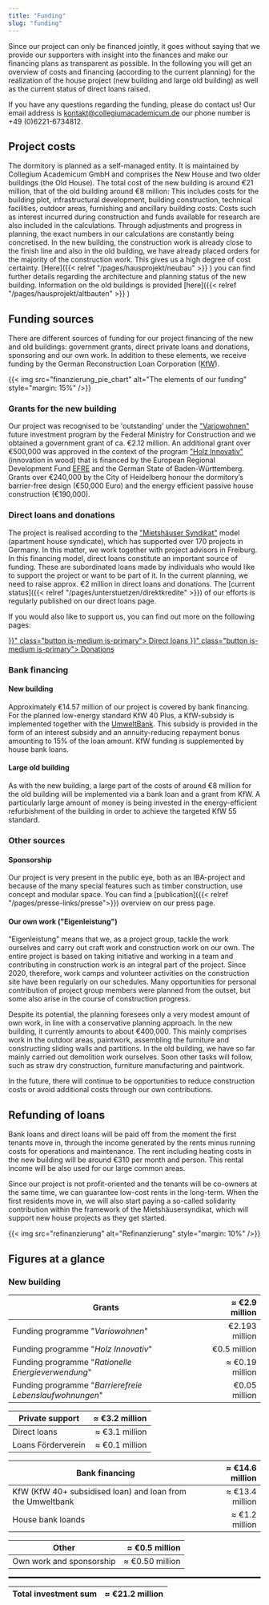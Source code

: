 ```yaml
---
title: "Funding"
slug: "funding"
---
```


Since our project can only be financed jointly, it goes without saying that we provide our supporters with insight 
into the finances and make our financing plans as transparent as possible. 
In the following you will get an overview of costs and financing (according to the current planning) for the realization
of the house project (new building and large old building) as well as the current status of direct loans raised.

If you have any questions regarding the funding, please do contact us! Our email address is [kontakt@collegiumacademicum.de](mailto:kontakt@collegiumacademicum.de)
our phone number is +49 (0)6221-6734812.

## Project costs

The dormitory is planned as a self-managed entity. 
It is maintained by Collegium Academicum GmbH and comprises the New House and two older buildings (the Old House). 
The total cost of the new building is around €21 million, that of the old building around €8 million: 
This includes costs for the building plot, infrastructural development, building construction, technical facilities, 
outdoor areas, furnishing and ancillary building costs. Costs such as interest incurred during construction and funds
available for research are also included in the calculations.
Through adjustments and progress in planning, the exact numbers in our calculations are constantly being concretised.
In the new building, the construction work is already close to the finish line and also in the old building, we have 
already placed orders for the majority of the construction work.
This gives us a high degree of cost certainty. 
[Here]({{< relref "/pages/hausprojekt/neubau"  >}} ) you can find further details regarding the architecture and 
planning status of the new building. Information on the old buildings is provided
[here]({{< relref "/pages/hausprojekt/altbauten"  >}} )


## Funding sources

There are different sources of funding for our project financing of the new and old buildings: 
government grants, direct private loans and donations, sponsoring and our own work. In addition to these elements, 
we receive funding by the German Reconstruction Loan Corporation 
([KfW](https://de.wikipedia.org/wiki/KfW)).

{{< img src="finanzierung_pie_chart" alt="The elements of our funding" style="margin: 15%" />}}

### Grants for the new building

Our project was recognised to be 'outstanding' under the ["Variowohnen"](https://www.zukunftbau.de/programm/variowohnungen)
future investment program by the Federal Ministry for Construction and we obtained a government grant of ca. €2.12 million.
An additional grant over €500,000 was approved in the context of the program ["Holz
Innovativ"](https://efre-bw.de/foerderaufruf/aufruf-zum-foerderprogramm-holz-innovativ/) (innovation in wood) that is 
financed by the European Regional Development Fund [EFRE](https://ec.europa.eu/regional_policy/de/funding/erdf/) and 
the German State of Baden-Württemberg. 
Grants over €240,000 by the City of Heidelberg honour the dormitory’s barrier-free design (€50,000 Euro) and the energy
efficient passive house construction (€190,000).

### Direct loans and donations

The project is realised according to the ["Mietshäuser Syndikat"](https://www.syndikat.org/en/) model (apartment house syndicate), which has supported over 170 projects in Germany.
In this matter, we work together with project advisors in Freiburg.
In this financing model, direct loans constitute an important source of funding.
These are subordinated loans made by individuals who would like to support the project or want to be part of it.
In the current planning, we need to raise approx. €2 million in direct loans and donations. 
The [current status]({{< relref "/pages/unterstuetzen/direktkredite" >}}) of our efforts is regularly published on our
direct loans page.

If you would also like to support us, you can find out more on the following pages:

<div class="buttons is-centered">
    <a href="{{< relref "/pages/unterstuetzen/direktkredite" >}}" class="button is-medium is-primary">
        <span class="icon">
            <i class="icon-heart"></i>
        </span>
        <span>Direct loans</span>
    </a>
    <a href="{{< relref "/pages/unterstuetzen/spenden" >}}" class="button is-medium is-primary">
        <span class="icon">
            <i class="icon-heart"></i>
        </span>
        <span>Donations</span>
    </a>
</div>

### Bank financing

#### New building

Approximately €14.57 million of our project is covered by bank financing.
For the planned low-energy standard KfW 40 Plus, a KfW-subsidy is implemented together with the [UmweltBank](https://www.umweltbank.de/).
This subsidy is provided in the form of an interest subsidy and an annuity-reducing repayment bonus amounting to 15% of the loan amount.
KfW funding is supplemented by house bank loans.

#### Large old building

As with the new building, a large part of the costs of around €8 million for the old building will be implemented via a
bank loan and a grant from KfW.
A particularly large amount of money is being invested in the energy-efficient refurbishment of the building in order to
achieve the targeted KfW 55 standard.

### Other sources



#### Sponsorship

Our project is very present in the public eye, both as an IBA-project and because of the many special features such as 
timber construction, use concept and modular space.
You can find a [publication]({{< relref "/pages/presse-links/presse">}}) overview on our press page.


#### Our own work ("Eigenleistung")

"Eigenleistung" means that we, as a project group, tackle the work ourselves and carry out craft work and construction
work on our own.
The entire project is based on taking initiative and working in a team and contributing in construction work is an
integral part of the project.
Since 2020, therefore, work camps and volunteer activities on the construction site have been regularly on our schedules.
Many opportunities for personal contribution of project group members were planned from the outset, but some also arise
in the course of construction progress.

Despite its potential, the planning foresees only a very modest amount of own work, in line with a conservative planning
approach.
In the new building, it currently amounts to about €400,000.
This mainly comprises work in the outdoor areas, paintwork, assembling the furniture and constructing sliding walls and 
partitions.
In the old building, we have so far mainly carried out demolition work ourselves.
Soon other tasks will follow, such as straw dry construction, furniture manufacturing and paintwork.

In the future, there will continue to be opportunities to reduce construction costs or avoid additional costs through
our own contributions.

## Refunding of loans

Bank loans and direct loans will be paid off from the moment the first tenants move in,
through the income generated by the rents minus running costs for operations and maintenance.
The rent including heating costs in the new building will be around €310 per month and person.
This rental income will be also used for our large common areas.

Since our project is not profit-oriented and the tenants will be co-owners at the same time, we can guarantee 
low-cost rents in the long-term. 
When the first residents move in, we will also start paying a so-called solidarity contribution within the framework of 
the Mietshäusersyndikat, which will support new house projects as they get started.

{{< img src="refinanzierung" alt="Refinanzierung" style="margin: 10%" />}}

## Figures at a glance

### New building

Grants | ≈ €2.9 million |
--- | ---:
Funding programme "_Variowohnen_" | €2.193 million
Funding programme "_Holz Innovativ_" | €0.5 million
Funding programme "_Rationelle Energieverwendung_" | ≈ €0.19 million
Funding programme "_Barrierefreie Lebenslaufwohnungen_" | €0.05 million

Private support | ≈ €3.2 million |
--- | ---:
Direct loans | ≈ €3.1 million
Loans Förderverein | ≈ €0.1 million

Bank financing | ≈ €14.6 million |
--- | ---:
KfW (KfW 40+ subsidised loan) and loan from the Umweltbank | ≈ €13.4 million
House bank loands | ≈ €1.2 million | 

Other | ≈ €0.5 million|
--- | ---:
Own work and sponsorship | ≈ €0.50 million

<hr style="border:1px solid"> </hr>

Total investment sum | ≈ €21.2 million|
---| ---:
